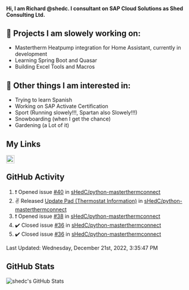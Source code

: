 #### Hi, I am Richard @shedc. I consultant on SAP Cloud Solutions as Shed Consulting Ltd.

## 👋 Projects I am slowely working on:
- Mastertherm Heatpump integration for Home Assistant, currently in development
- Learning Spring Boot and Quasar
- Building Excel Tools and Macros

## 👀 Other things I am interested in:
- Trying to learn Spanish
- Working on SAP Activate Certification
- Sport (Running slowely!!!, Spartan also Slowely!!!)
- Snowboarding (when I get the chance)
- Gardening (a Lot of it)

## My Links
[<img align="left" alt="shedc | LinkedIn" width="22px" src="https://cdn.jsdelivr.net/npm/simple-icons@v3/icons/linkedin.svg" />][linkedin]

<br/>

## GitHub Activity
<!--RECENT_ACTIVITY:start-->
1. ❗️ Opened issue [#40](https://github.com/sHedC/python-masterthermconnect/issues/40) in [sHedC/python-masterthermconnect](https://github.com/sHedC/python-masterthermconnect)
2. ✌️ Released [Update Pad (Thermostat Information)](https://github.com/sHedC/python-masterthermconnect/releases/tag/1.1.0-rc8) in [sHedC/python-masterthermconnect](https://github.com/sHedC/python-masterthermconnect)
3. ❗️ Opened issue [#38](https://github.com/sHedC/python-masterthermconnect/issues/38) in [sHedC/python-masterthermconnect](https://github.com/sHedC/python-masterthermconnect)
4. ✔️ Closed issue [#36](https://github.com/sHedC/python-masterthermconnect/issues/36) in [sHedC/python-masterthermconnect](https://github.com/sHedC/python-masterthermconnect)
5. ✔️ Closed issue [#36](https://github.com/sHedC/python-masterthermconnect/issues/36) in [sHedC/python-masterthermconnect](https://github.com/sHedC/python-masterthermconnect)
<!--RECENT_ACTIVITY:end-->
<!--RECENT_ACTIVITY:last_update-->
Last Updated: Wednesday, December 21st, 2022, 3:35:47 PM
<!--RECENT_ACTIVITY:last_update_end-->

## GitHub Stats
<img align="left" alt="shedc's GitHub Stats" src="https://github-readme-stats.vercel.app/api?username=shedc&show_icons=true&hide_title=true" />

[linkedin]: https://www.linkedin.com/in/richard-holmes-3314251/
